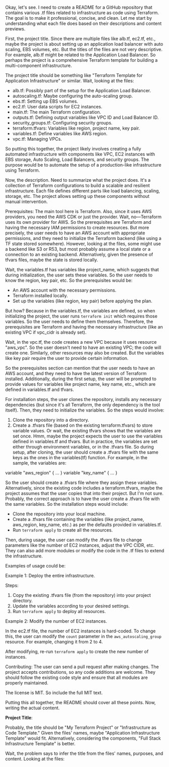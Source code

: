 Okay, let's see. I need to create a README for a GitHub repository that contains various .tf files related to infrastructure as code using Terraform. The goal is to make it professional, concise, and clean. Let me start by understanding what each file does based on their descriptions and content previews.

First, the project title. Since there are multiple files like alb.tf, ec2.tf, etc., maybe the project is about setting up an application load balancer with auto scaling, EBS volumes, etc. But the titles of the files are not very descriptive. For example, alb.tf might be related to the Application Load Balancer. So perhaps the project is a comprehensive Terraform template for building a multi-component infrastructure.

The project title should be something like "Terraform Template for Application Infrastructure" or similar. Wait, looking at the files:

- alb.tf: Possibly part of the setup for the Application Load Balancer.
- autoscaling.tf: Maybe configuring the auto-scaling group.
- ebs.tf: Setting up EBS volumes.
- ec2.tf: User data scripts for EC2 instances.
- main.tf: The main Terraform configuration.
- outputs.tf: Defining output variables like VPC ID and Load Balancer ID.
- security_groups.tf: Configuring security groups.
- terraform.tfvars: Variables like region, project name, key pair.
- variables.tf: Define variables like AWS region.
- vpc.tf: Managing VPCs.

So putting this together, the project likely involves creating a fully automated infrastructure with components like VPC, EC2 instances with EBS storage, Auto Scaling, Load Balancers, and security groups. The purpose would be to automate the setup of a production-like infrastructure using Terraform.

Now, the description. Need to summarize what the project does. It's a collection of Terraform configurations to build a scalable and resilient infrastructure. Each file defines different parts like load balancing, scaling, storage, etc. The project allows setting up these components without manual intervention.

Prerequisites: The main tool here is Terraform. Also, since it uses AWS providers, you need the AWS CDK or just the provider. Wait, no—Terraform uses its own provider for AWS. So the prerequisites are Terraform and having the necessary IAM permissions to create resources. But more precisely, the user needs to have an AWS account with appropriate permissions, and they need to initialize the Terraform backend (like using a TF state stored somewhere). However, looking at the files, some might use a backend like S3 or R53, but most probably assume a local state or a connection to an existing backend. Alternatively, given the presence of tfvars files, maybe the state is stored locally.

Wait, the variables.tf has variables like project_name, which suggests that during initialization, the user sets these variables. So the user needs to know the region, key pair, etc. So the prerequisites would be:

- An AWS account with the necessary permissions.
- Terraform installed locally.
- Set up the variables (like region, key pair) before applying the plan.

But how? Because in the variables.tf, the variables are defined, so when initializing the project, the user runs `terraform init` which requires those variables. So the user needs to define them themselves. Therefore, the prerequisites are Terraform and having the necessary infrastructure (like an existing VPC if vpc_cidr is already set).

Wait, in the vpc.tf, the code creates a new VPC because it uses resource "aws_vpc". So the user doesn't need to have an existing VPC; the code will create one. Similarly, other resources may also be created. But the variables like key pair require the user to provide certain information.

So the prerequisites section can mention that the user needs to have an AWS account, and they need to have the latest version of Terraform installed. Additionally, during the first setup, the user will be prompted to provide values for variables like project name, key name, etc., which are defined in variables.tf and tfvars.

For installation steps, the user clones the repository, installs any necessary dependencies (but since it's all Terraform, the only dependency is the tool itself). Then, they need to initialize the variables. So the steps would involve:

1. Clone the repository into a directory.
2. Create a .tfvars file (based on the existing terraform.tfvars) to store variable values. Or wait, the existing tfvars shows that the variables are set once. Hmm, maybe the project expects the user to use the variables defined in variables.tf and tfvars. But in practice, the variables are set either through environment variables, or in the .tfvars file. So during setup, after cloning, the user should create a .tfvars file with the same keys as the ones in the variables(tf) function. For example, in the sample, the variables are:

variable "aws_region" { ... }
variable "key_name" { ... }

So the user should create a .tfvars file where they assign these variables. Alternatively, since the existing code includes a terraform.tfvars, maybe the project assumes that the user copies that into their project. But I'm not sure. Probably, the correct approach is to have the user create a .tfvars file with the same variables. So the installation steps would include:

- Clone the repository into your local machine.
- Create a .tfvars file containing the variables (like project_name, aws_region, key_name, etc.) as per the defaults provided in variables.tf.
- Run `terraform apply` to create all the resources.

Then, during usage, the user can modify the .tfvars file to change parameters like the number of EC2 instances, adjust the VPC CIDR, etc. They can also add more modules or modify the code in the .tf files to extend the infrastructure.

Examples of usage could be:

Example 1: Deploy the entire infrastructure.

Steps:
1. Copy the existing .tfvars file (from the repository) into your project directory.
2. Update the variables according to your desired settings.
3. Run `terraform apply` to deploy all resources.

Example 2: Modify the number of EC2 instances.

In the ec2.tf file, the number of EC2 instances is hard-coded. To change this, the user can modify the `count` parameter in the `aws_autoscaling_group` resource. For example, changing it from 2 to 4.

After modifying, re-run `terraform apply` to create the new number of instances.

Contributing: The user can send a pull request after making changes. The project accepts contributions, so any code additions are welcome. They should follow the existing code style and ensure that all modules are properly maintained.

The license is MIT. So include the full MIT text.

Putting this all together, the README should cover all these points. Now, writing the actual content.

**Project Title**: 

Probably, the title should be "My Terraform Project" or "Infrastructure as Code Template." Given the files' names, maybe "Application Infrastructure Template" would fit. Alternatively, considering the components, "Full Stack Infrastructure Template" is better.

Wait, the problem says to infer the title from the files' names, purposes, and content. Looking at the files:
